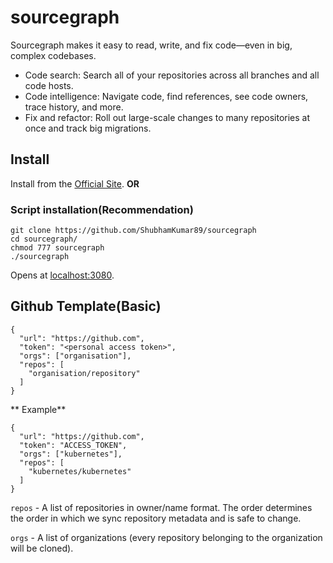 # sourcegraph

Sourcegraph makes it easy to read, write, and fix code—even in big, complex codebases.

- Code search: Search all of your repositories across all branches and all code hosts.
- Code intelligence: Navigate code, find references, see code owners, trace history, and more.
- Fix and refactor: Roll out large-scale changes to many repositories at once and track big migrations.

## Install

Install from the [Official Site](https://docs.sourcegraph.com/cli/explanations/versioning#installation-linux). **OR**

### Script installation(Recommendation)

```
git clone https://github.com/ShubhamKumar89/sourcegraph
cd sourcegraph/
chmod 777 sourcegraph
./sourcegraph
```

Opens at [localhost:3080](http://localhost:3080/).

## Github Template(Basic)

```
{
  "url": "https://github.com",
  "token": "<personal access token>",
  "orgs": ["organisation"],
  "repos": [
    "organisation/repository"
  ]
}
```

** Example**

```
{
  "url": "https://github.com",
  "token": "ACCESS_TOKEN",
  "orgs": ["kubernetes"],
  "repos": [
    "kubernetes/kubernetes"
  ]
}
```

`repos` - A list of repositories in owner/name format. The order determines the order in which we sync repository metadata and is safe to change.

`orgs` - A list of organizations (every repository belonging to the organization will be cloned).
